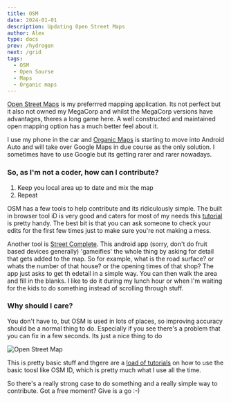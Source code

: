 ```yaml
---
title: OSM
date: 2024-01-01
description: Updating Open Street Maps
author: Alex
type: docs
prev: /hydrogen
next: /grid
tags:
  - OSM
  - Open Sourse
  - Maps
  - Organic maps
---
```


[Open Street Maps](https://www.openstreetmap.org) is my preferrred mapping application. Its not perfect but it also not owned my MegaCorp and whilst the MegaCorp versions have advantages, theres a long game here. A well constructed and maintained open mapping option has a much better feel about it.

I use my phone in the car and [Organic Maps](https://organicmaps.app/) is starting to move into Android Auto and will take over Google Maps in due course as the only solution. I sometimes have to use Google but its getting rarer and rarer nowadays.

### So, as I'm not a coder, how can I contribute?

1. Keep you local area up to date and mix the map
2. Repeat

OSM has a few tools to help contribute and its ridiculously simple. The built in browser tool iD is very good and caters for most of my needs this [tutorial](https://learnosm.org/en/beginner/id-editor/) is pretty handy. The best bit is that you can ask someone to check your edits for the first few times just to make sure you're not making a mess.

Another tool is [Street Complete](https://streetcomplete.app/). This android app (sorry, don't do fruit based devices generally) 'gameifies' the whole thing by asking for detail that gets added to the map. So for example, what is the road surface? or whats the number of that house? or the opening times of that shop? The app just asks to get th edetail in a simple way. You can then walk the area and fill in the blanks. I like to do it during my lunch hour or when I'm waiting for the kids to do something instead of scrolling through stuff.

### Why should I care?

You don't have to, but OSM is used in lots of places, so improving accuracy should be a normal thing to do. Especially if you see there's a problem that you can fix in a few seconds. Its just a nice thing to do

![Open Street Map](/iD.png#centre)

This is pretty basic stuff and thgere are a [load of tutorials](https://duckduckgo.com/?q=osm+id+editor&t=newext&atb=v404-1&iax=videos&ia=videos) on how to use the basic toosl like OSM ID, which is pretty much what I use all the time.

So there's a really strong case to do something and a really simple way to contribute. Got a free moment? Give is a go :-)